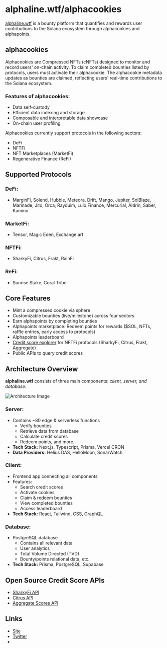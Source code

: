 # alphaline.wtf/alphacookies

[alphaline.wtf](https://alphaline.wtf/) is a bounty platform that quantifies and rewards user contributions to the Solana ecosystem through alphacookies and alphapoints.

## alphacookies

Alphacookies are Compressed NFTs (cNFTs) designed to monitor and record users' on-chain activity. To claim completed bounties listed by protocols, users must activate their alphacookie. The alphacookie metadata updates as bounties are claimed, reflecting users' real-time contributions to the Solana ecosystem.

### Features of alphacookies:

- Data self-custody
- Efficient data indexing and storage
- Composable and interpretable data showcase
- On-chain user profiling

Alphacookies currently support protocols in the following sectors:

- DeFi
- NFTFi
- NFT Marketplaces (MarketFi)
- Regenerative Finance (ReFi)

## Supported Protocols

### DeFi:

- MarginFi, Solend, Hubble, Meteora, Drift, Mango, Jupiter, SolBlaze, Marinade, Jito, Orca, Rayduim, Lulo.Finance, Mercurial, Aldrin, Saber, Kamino

### MarketFi:

- Tensor, Magic Eden, Exchange.art

### NFTFi:

- SharkyFi, Citrus, Frakt, RainFi

### ReFi:

- Sunrise Stake, Coral Tribe

## Core Features

- Mint a compressed cookie via sphere
- Customizable bounties (live/milestone) across four sectors
- Earn alphapoints by completing bounties
- Alphapoints marketplace: Redeem points for rewards ($SOL, NFTs, raffle entries, early access to protocols)
- Alphapoints leaderboard
- [Credit score explorer](https://www.alphaline.wtf/creditScore) for NFTFi protocols (SharkyFi, Citrus, Frakt, Aggregate)
- Public APIs to query credit scores

## Architecture Overview

**alphaline.wtf** consists of three main components: _client, server, and database_.

![Architecture Image](https://www.alphaline.wtf/images/alphaline-logo1.png)

### Server:

- Contains ~80 edge & serverless functions
  - Verify bounties
  - Retrieve data from database
  - Calculate credit scores
  - Redeem points, and more.
- **Tech Stack:** Next.js, Typescript, Prisma, Vercel CRON
- **Data Providers:** Helius DAS, HelloMoon, SonarWatch

### Client:

- Frontend app connecting all components
- Features:
  - Search credit scores
  - Activate cookies
  - Claim & redeem bounties
  - View completed bounties
  - Access leaderboard
- **Tech Stack:** React, Tailwind, CSS, GraphQL

### Database:

- PostgreSQL database
  - Contains all relevant data
  - User analytics
  - Total Volume Directed (TVD)
  - Bounty/points relational data, etc.
- **Tech Stack:** Prisma, PostgreSQL, Supabase

## Open Source Credit Score APIs

- [SharkyFi API](https://www.alphaline.wtf/api/sharkyFi/creditScore/sharkyfiCreditScore?publicKey=48JdX3hT4SgrYRh4EgxJcek2qbKTsEoMWSa4nHGgYhQB)
- [Citrus API](https://www.alphaline.wtf/api/citrus/citrusCreditScore?publicKey=9kYGFYZds6bEdG3brwBoS8CjiUB22CoTGYMEH254jH5z)
- [Aggregate Scores API](https://www.alphaline.wtf/api/aggregate/creditScore?publicKey=9kYGFYZds6bEdG3brwBoS8CjiUB22CoTGYMEH254jH5z)

## Links

- [Site](https://alphaline.wtf/)
- [Twitter](https://twitter.com/Alphaline_wtf)
- 
